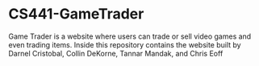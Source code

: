 # CS441-GameTrader
Game Trader is a website where users can trade or sell video games and even trading items. Inside this repository contains the website built by Darnel Cristobal, Collin DeKorne, Tannar Mandak, and Chris Eoff
